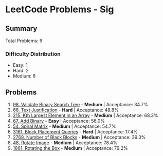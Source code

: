 # LeetCode Problems - Sig

## Summary
Total Problems: 9

### Difficulty Distribution

- Easy: 1
- Hard: 2
- Medium: 6

## Problems

1. [98. Validate Binary Search Tree](https://leetcode.com/problems/validate-binary-search-tree/) - **Medium** | Acceptance: 34.7%
2. [68. Text Justification](https://leetcode.com/problems/text-justification/) - **Hard** | Acceptance: 48.8%
3. [215. Kth Largest Element in an Array](https://leetcode.com/problems/kth-largest-element-in-an-array/) - **Medium** | Acceptance: 68.3%
4. [67. Add Binary](https://leetcode.com/problems/add-binary/) - **Easy** | Acceptance: 56.0%
5. [54. Spiral Matrix](https://leetcode.com/problems/spiral-matrix/) - **Medium** | Acceptance: 54.7%
6. [3161. Block Placement Queries](https://leetcode.com/problems/block-placement-queries/) - **Hard** | Acceptance: 17.4%
7. [2768. Number of Black Blocks](https://leetcode.com/problems/number-of-black-blocks/) - **Medium** | Acceptance: 39.3%
8. [48. Rotate Image](https://leetcode.com/problems/rotate-image/) - **Medium** | Acceptance: 78.4%
9. [1861. Rotating the Box](https://leetcode.com/problems/rotating-the-box/) - **Medium** | Acceptance: 79.2%